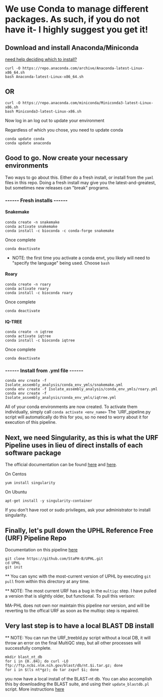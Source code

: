 # We use Conda to manage different packages. As such, if you do not have it- I highly suggest you get it!

## Download and install Anaconda/Miniconda
[need help deciding which to install?](https://unidata.github.io/online-python-training/choosing.html)
```
curl -O https://repo.anaconda.com/archive/Anaconda-latest-Linux-x86_64.sh
bash Anaconda-latest-Linux-x86_64.sh
```

## OR

```
curl -O https://repo.anaconda.com/miniconda/Miniconda3-latest-Linux-x86.sh
bash Miniconda3-latest-Linux-x86.sh
```

Now log in an log out to update your environment

Regardless of which you chose, you need to update conda
```
conda update conda
conda update anaconda
```

## Good to go. Now create your necessary environments

Two ways to go about this. Either do a fresh install, or install from the `yaml` files in this repo. Doing a fresh install may give you the latest-and-greatest, but sometimes new releases can "break" programs.

### ------ Fresh installs ------ 

#### Snakemake
```
conda create -n snakemake
conda activate snakemake
conda install -c bioconda -c conda-forge snakemake
```
Once complete
```
conda deactivate
```
* NOTE: the first time you activate a conda envt, you likely will need to "specify the language" being used. Choose `bash` 

#### Roary
```
conda create -n roary
conda activate roary
conda install -c bioconda roary
```
Once complete
```
conda deactivate
```

#### IQ-TREE
```
conda create -n iqtree
conda activate iqtree
conda install -c bioconda iqtree
```
Once complete
```
conda deactivate
```

### ------ Install from .yml file ------ 

```
conda env create -f Isolate_assembly_analysis/conda_env_ymls/snakemake.yml
conda env create -f Isolate_assembly_analysis/conda_env_ymls/roary.yml
conda env create -f Isolate_assembly_analysis/conda_env_ymls/iqtree.yml
```

All of your conda environments are now created. To activate them individually, simply call `conda activate <env_name>`
The `URF_pipeline.py script will automatically do this for you, so no need to worry about it for execution of this pipeline.

## Next, we need Singularity, as this is what the URF Pipeline uses in lieu of direct installs of each software package
The official documentation can be found [here](https://singularity.lbl.gov/install-linux) and [here](https://sylabs.io/guides/3.0/user-guide/installation.html).

On Centos
```
yum install singularity
```
On Ubuntu
```
apt-get install -y singularity-container
```
If you don't have root or sudo privileges, ask your administrator to install singularity.

## Finally, let's pull down the UPHL Reference Free (URF) Pipeline Repo
Documentation on this pipeline [here](https://github.com/StaPH-B/UPHL)

```
git clone https://github.com/StaPH-B/UPHL.git
cd UPHL
git init
```
** You can sync with the most-current version of UPHL by executing `git pull` from within this directory at any time. 

** NOTE: The most current URF has a bug in the `multiqc` step. I have pulled a version that is slightly older, but functional. To pull this verison:

MA-PHL does not own nor maintain this pipeline nor version, and will be reverting to the offical URF as soon as the multiqc step is repaired. 

## Very last step is to have a local BLAST DB install

** NOTE: You can run the URF_treebld.py script without a local DB, it will throw an error on the final MultiQC step, but all other processes will successfully complete. 

```
mkdir blast_nt_db
for i in {0..84}; do curl -LO ftp://ftp.ncbi.nlm.nih.gov/blast/db/nt.$i.tar.gz; done
for i in $(ls nt*gz); do tar zxpvf $i; done
```
you now have a local install of the BLAST-nt db. You can also accomplish this by downloading the BLAST suite, and using their `update_blastdb.pl` script. More instructions [here](https://www.ncbi.nlm.nih.gov/books/NBK52640/)
